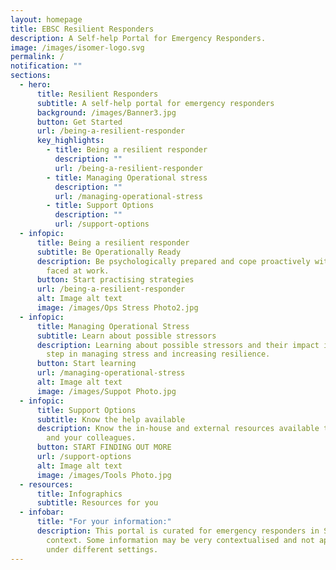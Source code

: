 ```yaml
---
layout: homepage
title: EBSC Resilient Responders
description: A Self-help Portal for Emergency Responders.
image: /images/isomer-logo.svg
permalink: /
notification: ""
sections:
  - hero:
      title: Resilient Responders
      subtitle: A self-help portal for emergency responders
      background: /images/Banner3.jpg
      button: Get Started
      url: /being-a-resilient-responder
      key_highlights:
        - title: Being a resilient responder
          description: ""
          url: /being-a-resilient-responder
        - title: Managing Operational stress
          description: ""
          url: /managing-operational-stress
        - title: Support Options
          description: ""
          url: /support-options
  - infopic:
      title: Being a resilient responder
      subtitle: Be Operationally Ready
      description: Be psychologically prepared and cope proactively with the stressors
        faced at work.
      button: Start practising strategies
      url: /being-a-resilient-responder
      alt: Image alt text
      image: /images/Ops Stress Photo2.jpg
  - infopic:
      title: Managing Operational Stress
      subtitle: Learn about possible stressors
      description: Learning about possible stressors and their impact is the first
        step in managing stress and increasing resilience.
      button: Start learning
      url: /managing-operational-stress
      alt: Image alt text
      image: /images/Suppot Photo.jpg
  - infopic:
      title: Support Options
      subtitle: Know the help available
      description: Know the in-house and external resources available to support you
        and your colleagues.
      button: START FINDING OUT MORE
      url: /support-options
      alt: Image alt text
      image: /images/Tools Photo.jpg
  - resources:
      title: Infographics
      subtitle: Resources for you
  - infobar:
      title: "For your information:"
      description: This portal is curated for emergency responders in Singapore's
        context. Some information may be very contextualised and not applicable
        under different settings.
---
```

